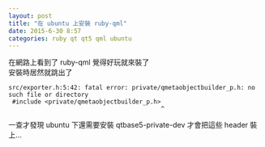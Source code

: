 ```yaml
---
layout: post
title: "在 ubuntu 上安裝 ruby-qml"
date: 2015-6-30 8:57
categories: ruby qt qt5 qml ubuntu
---
```


在網路上看到了 ruby-qml 覺得好玩就來裝了  
安裝時居然就跳出了 

```
src/exporter.h:5:42: fatal error: private/qmetaobjectbuilder_p.h: no such file or directory
 #include <private/qmetaobjectbuilder_p.h>
                                          ^
```
一查才發現 ubuntu 下還需要安裝 qtbase5-private-dev 才會把這些 header 裝上…
